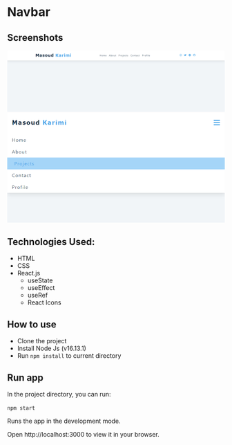 # Navbar

## Screenshots

![Screenshot](./screenshot-1.png)
![Screenshot](./screenshot-2.png)

## Technologies Used:
- HTML
- CSS
- React.js
   - useState
   - useEffect
   - useRef
   - React Icons

## How to use
- Clone the project
- Install Node Js (v16.13.1)
- Run `npm install` to current directory

## Run app
In the project directory, you can run:

`npm start`

Runs the app in the development mode.

Open http://localhost:3000 to view it in your browser.